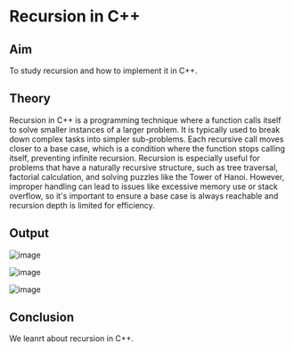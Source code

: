 # Recursion in C++
## Aim
To study recursion and how to implement it in C++.

## Theory
Recursion in C++ is a programming technique where a function calls itself to solve smaller instances of a larger problem. It is typically used to break down complex tasks into simpler sub-problems. Each recursive call moves closer to a base case, which is a condition where the function stops calling itself, preventing infinite recursion. Recursion is especially useful for problems that have a naturally recursive structure, such as tree traversal, factorial calculation, and solving puzzles like the Tower of Hanoi. However, improper handling can lead to issues like excessive memory use or stack overflow, so it's important to ensure a base case is always reachable and recursion depth is limited for efficiency.

## Output

![image](https://github.com/user-attachments/assets/a19c77bc-bb71-4c25-ba6c-d5069f58ccdd)

![image](https://github.com/user-attachments/assets/607f567f-2fa2-4d0c-b495-270583b7963b)

![image](https://github.com/user-attachments/assets/ea6d236a-92d5-4fc6-aace-704c3e0d4bfc)

## Conclusion
We leanrt about recursion in C++.
